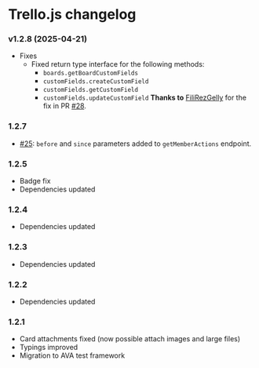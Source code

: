 # Trello.js changelog

### v1.2.8 (2025-04-21)

- Fixes
  - Fixed return type interface for the following methods:
    - `boards.getBoardCustomFields`
    - `customFields.createCustomField`
    - `customFields.getCustomField`
    - `customFields.updateCustomField`
    **Thanks to** [FiliRezGelly](https://github.com/FiliRezGelly) for the fix in PR [#28](https://github.com/MrRefactoring/trello.js/pull/28).

### 1.2.7

- [#25](https://github.com/MrRefactoring/trello.js/issues/25): `before` and `since` parameters added to `getMemberActions` endpoint.

### 1.2.5

- Badge fix
- Dependencies updated

### 1.2.4

- Dependencies updated

### 1.2.3

- Dependencies updated

### 1.2.2

- Dependencies updated

### 1.2.1

- Card attachments fixed (now possible attach images and large files)
- Typings improved
- Migration to AVA test framework
